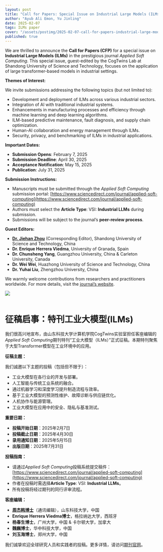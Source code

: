 ```yaml
---
layout: post
title: "Call for Papers: Special Issue on Industrial Large Models (ILMs)"
author: "Ayub Ali Emon, Yu Jinling"
date: 2025-02-07
tags: ILMs paper
cover: "/assets/postimg/2025-02-07-call-for-papers-industrial-large-models-special-issue.jpg"
published: true
---
```


We are thrilled to announce the **Call for Papers (CFP)** for a special issue on **Industrial Large Models (ILMs)** in the prestigious journal *Applied Soft Computing*. This special issue, guest-edited by the CogTwins Lab at Shandong University of Science and Technology, focuses on the application of large transformer-based models in industrial settings.  

<i class="bi bi-lightning-charge"></i> **Themes of Interest:**  

We invite submissions addressing the following topics (but not limited to):  
- Development and deployment of ILMs across various industrial sectors.  
- Integration of AI with traditional industrial systems.  
- Enhancements in manufacturing processes and efficiency through machine learning and deep learning algorithms.  
- ILM-based predictive maintenance, fault diagnosis, and supply chain optimization.  
- Human-AI collaboration and energy management through ILMs.  
- Security, privacy, and benchmarking of ILMs in industrial applications.  

<i class="bi bi-calendar3"></i> **Important Dates:**  

- **Submission Opens**: February 7, 2025  
- **Submission Deadline**: April 30, 2025  
- **Acceptance Notification**: May 15, 2025  
- **Publication**: July 31, 2025  

<i class="bi bi-info-circle"></i> **Submission Instructions:**  

- Manuscripts must be submitted through the *Applied Soft Computing* submission portal: [https://www.sciencedirect.com/journal/applied-soft-computing](https://www.sciencedirect.com/journal/applied-soft-computing)
- Authors must select the **Article Type**: VSI: **Industrial LLMs** during submission.  
- Submissions will be subject to the journal’s **peer-review process**.  

<i class="bi bi-people"></i> **Guest Editors:**  

- **[Dr. Jiehan Zhou](/jiehan_zhou/)** (Corresponding Editor), Shandong University of Science and Technology, China  
- **Dr. Enrique Herrera Viedma**, University of Granada, Spain  
- **Dr. Chunsheng Yang**, Guangzhou University, China & Carleton University, Canada  
- **Dr. Wei Wei**, Huazhong University of Science and Technology, China  
- **Dr. Yuhai Liu**, Zhengzhou University, China  

We warmly welcome contributions from researchers and practitioners worldwide. For more details, visit the [journal’s website](https://www.sciencedirect.com/journal/applied-soft-computing).  

<div class="text-center">
    <img class="img-fluid img-thumbnail" style="max-height: 520px;"
        src="{{ '/assets/postimg/2025-02-07-call-for-papers-industrial-large-models-special-issue.jpg' | relative_url }}" />
</div>
<br>

<h1 class="fs-4" itemprop="name headline">征稿启事：特刊工业大模型(ILMs)</h1>

我们很高兴地宣布，由山东科技大学计算机学院CogTwins实验室担任客座编辑的*Applied Soft Computing*期刊特刊“工业大模型（ILMs）”正式征稿。本期特刊聚焦于大型Transformer模型在工业环境中的应用。  

<i class="bi bi-lightning-charge"></i> **征稿主题：**  

我们诚邀以下主题的投稿（包括但不限于）：  
- 工业大模型在各行业的开发与部署。  
- 人工智能与传统工业系统的融合。  
- 通过机器学习和深度学习提升制造流程与效率。  
- 基于工业大模型的预测性维护、故障诊断与供应链优化。  
- 人机协作与能源管理。  
- 工业大模型在应用中的安全、隐私与基准测试。  

<i class="bi bi-calendar3"></i> **重要日期：**  

- **投稿开始日期**：2025年2月7日  
- **投稿截止日期**：2025年4月30日  
- **录用通知日期**：2025年5月15日  
- **出版日期**：2025年7月31日  

<i class="bi bi-info-circle"></i> **投稿指南：**  

- 请通过*Applied Soft Computing*投稿系统提交稿件：[https://www.sciencedirect.com/journal/applied-soft-computing](https://www.sciencedirect.com/journal/applied-soft-computing)
- 作者在投稿时需选择**Article Type**: VSI: **Industrial LLMs**。  
- 所有投稿将经过期刊的同行评审流程。  

<i class="bi bi-people"></i> **客座编辑：**  

- **[周杰韩博士](/jiehan_zhou/)**（通讯编辑），山东科技大学，中国  
- **Enrique Herrera Viedma博士**，格拉纳达大学，西班牙  
- **杨春生博士**，广州大学，中国 & 卡尔顿大学，加拿大  
- **魏巍博士**，华中科技大学，中国  
- **刘玉海博士**，郑州大学，中国  

我们诚挚欢迎全球研究人员和实践者的投稿。更多详情，请访问[期刊官网](https://www.sciencedirect.com/journal/applied-soft-computing)。  